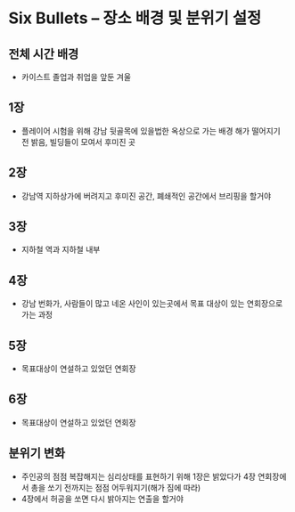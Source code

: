 # Six Bullets – 장소 배경 및 분위기 설정

## 전체 시간 배경
- 카이스트 졸업과 취업을 앞둔 겨울

## 1장
- 플레이어 시험을 위해 강남 뒷골목에 있을법한 옥상으로 가는 배경 해가 떨어지기 전 밝음, 빌딩들이 모여서 후미진 곳

## 2장
- 강남역 지하상가에 버려지고 후미진 공간, 폐쇄적인 공간에서 브리핑을 할거야

## 3장
- 지하철 역과 지하철 내부

## 4장
- 강남 번화가, 사람들이 많고 네온 사인이 있는곳에서 목표 대상이 있는 연회장으로 가는 과정

## 5장
- 목표대상이 연설하고 있었던 연회장

## 6장
- 목표대상이 연설하고 있었던 연회장

## 분위기 변화
- 주인공의 점점 복잡해지는 심리상태를 표현하기 위해 1장은 밝았다가 4장 연회장에서 총을 쏘기 전까지는 점점 어두워지기(해가 짐에 따라)
- 4장에서 허공을 쏘면 다시 밝아지는 연출을 할거야
